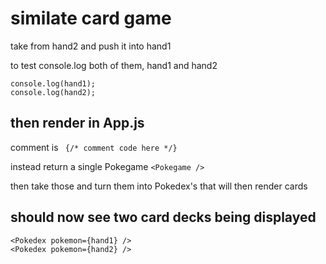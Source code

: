 # similate card game

take from hand2 and push it into hand1

to test console.log both of them, hand1 and hand2

```
console.log(hand1);
console.log(hand2);
```

## then render in App.js

comment is ``` {/* comment code here */}```

instead return a single Pokegame
``` <Pokegame /> ```

then take those and turn them into Pokedex's that will then render cards

## should now see two card decks being displayed
```
<Pokedex pokemon={hand1} />
<Pokedex pokemon={hand2} />
```